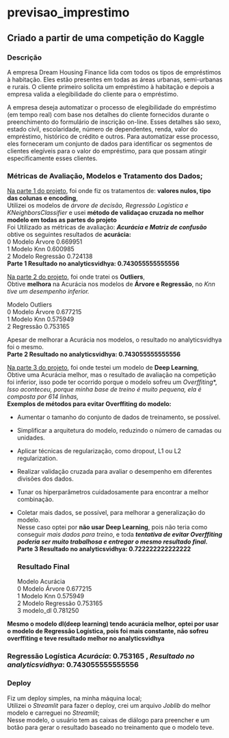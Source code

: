 # previsao_imprestimo
## Criado a partir de uma competição do Kaggle

### Descrição

A empresa Dream Housing Finance lida com todos os tipos de empréstimos à habitação. Eles estão presentes em todas as áreas urbanas, semi-urbanas e rurais. O cliente primeiro solicita um empréstimo à habitação e depois a empresa valida a elegibilidade do cliente para o empréstimo.

A empresa deseja automatizar o processo de elegibilidade do empréstimo (em tempo real) com base nos detalhes do cliente fornecidos durante o preenchimento do formulário de inscrição on-line. Esses detalhes são sexo, estado civil, escolaridade, número de dependentes, renda, valor do empréstimo, histórico de crédito e outros. Para automatizar esse processo, eles forneceram um conjunto de dados para identificar os segmentos de clientes elegíveis para o valor do empréstimo, para que possam atingir especificamente esses clientes.

### Métricas de Avaliação, Modelos e Tratamento dos Dados;

[Na parte 1 do projeto](https://github.com/warleyguerra/previsao_imprestimo/blob/main/Parte1.ipynb), foi onde fiz os tratamentos de: **valores nulos, tipo das colunas e encoding**,<br>
Utilizei os modelos de *árvore de decisão, Regressão Logística e KNeighborsClassifier* e usei **método de validaçao cruzada no melhor modelo em todas as partes do projeto**<br>
Foi Utilizado as métricas de avaliação: ***Acurácia e Matriz de confusão***<br>
obtive os seguintes resultados de **acurácia:**<br>
0	Modelo Árvore	0.669951<br>
1	Modelo Knn	0.600985<br>
2	Modelo Regressão	0.724138<br>
**Parte 1 Resultado no analyticsvidhya:  0.743055555555556**<br>
 
[Na parte 2 do projeto](https://github.com/warleyguerra/previsao_imprestimo/blob/main/Parte2.ipynb), foi onde tratei os **Outliers**,<br>
Obtive **melhora** na Acurácia nos modelos de **Árvore e Regressão**, no *Knn tive um desempenho inferior.*<br>

Modelo	          Outliers<br>
0	Modelo Árvore		0.677215<br>
1	Modelo Knn	  	0.575949<br>
2	 Regressão	   0.753165<br>

Apesar de melhorar a Acurácia nos modelos, o resultado no analyticsvidhya  foi o mesmo.<br>
**Parte 2 Resultado no analyticsvidhya:  0.743055555555556**<br>

[Na parte 3 do projeto](https://github.com/warleyguerra/previsao_imprestimo/blob/main/Parte3.ipynb), foi onde testei um modelo de **Deep Learning**,<br>
Obtive uma Acurácia melhor, mas o resultado de avaliação na competição foi inferior, isso pode ter ocorrido porque o modelo sofreu um *Overffiting**,<br>
*Isso aconteceu, porque minha base de treino é muito pequena, ela é composta por 614 linhas,*<br>
**Exemplos de métodos para evitar Overffiting do  modelo:**<br>

- Aumentar o tamanho do conjunto de dados de treinamento, se possível.<br>
- Simplificar a arquitetura do modelo, reduzindo o número de camadas ou unidades.<br>
- Aplicar técnicas de regularização, como dropout, L1 ou L2 regularization.<br>
- Realizar validação cruzada para avaliar o desempenho em diferentes divisões dos dados.<br>
- Tunar os hiperparâmetros cuidadosamente para encontrar a melhor combinação.<br>
- Coletar mais dados, se possível, para melhorar a generalização do modelo. <br>
Nesse caso optei por **não usar Deep Learning**, pois não teria como conseguir *mais dados para treino*, e toda ***tentativa de evitar Overffiting poderia ser muito trabalhosa e entregar o mesmo resultado final.***<br>
**Parte 3 Resultado no analyticsvidhya:  0.722222222222222**<br>

  ### Resultado Final

  Modelo	          Acurácia<br>
0	Modelo Árvore	    0.677215<br>
1	Modelo Knn	      0.575949<br>
2	Modelo Regressão	0.753165<br>
3	modelo_dl	        0.781250<br>

**Mesmo o modelo dl(deep learning) tendo acurácia melhor, optei por usar o modelo de Regressão Logística, pois foi mais constante, não sofreu overffiting e teve resultado melhor no analyticsvidhya**<br>
### Regressão Logística *Acurácia*: 0.753165 , *Resultado no analyticsvidhya*: 0.743055555555556<br>

### Deploy
Fiz um deploy simples, na minha máquina local;<br>
Utilizei o *Streamlit* para fazer o deploy, crei um arquivo *Joblib* do melhor modelo e carreguei no *Streamlit*;<br>
Nesse modelo, o usuário tem as caixas de diálogo para preencher e um botão para gerar o resultado baseado no treinamento que o modelo teve.<br>
